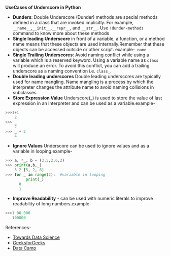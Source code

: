 **UseCases of Underscore in Python**

- **Dunders**: Double Underscore (Dunder) methods are special methods defined in a class that are invoked implicitly. For example, `__name__`,`__init__`,`__repr__`, and `__str__`.
Use `!dunder-methods` command to know more about these methods
- **Single leading Underscore**  in front of a variable, a function, or a method name means that these objects are used internally.Remember that these objects can be accessed outside or other script. example-`_name`
- **Single Trailing Underscores**: Avoid naming conflict while using a variable which is a reserved keyword. Using a variable name as `class` will produce an error. To avoid this conflict, you can add a trailing underscore as a naming convention i.e. `class_`.
-  **Double leading underscores** Double leading underscores are typically used for name mangling.
Name mangling is a process by which the interpreter changes the attribute name to avoid naming collisions in subclasses.
- **Store Expression Value** Underscore(**_**) is used to store the value of last expression in an interpreter and can be used as a variable.example-
```python
>>>1+1
    2
>>> _
    2
>>> _ + 2
    4
```
-  **Ignore Values** Underscore can be used to ignore values and as a variable in looping.example-
 ```python
>>> a, *_, b = (3,5,2,6,2)
>>> print(a,b,_)
     3 2 [5, 2, 6]
>>> for _ in range(2):  #variable in looping
          print(_)
       0
       1
```
-  **Improve Readability** - can be used with numeric literals to improve readability of long numbers.example-
 ```python
>>>1_00_000
    100000
```
References-
- [Towards Data Science](https://towardsdatascience.com/whats-the-meaning-of-single-and-double-underscores-in-python-3d27d57d6bd1)
- [GeeksforGeeks](https://www.geeksforgeeks.org/underscore-_-python/)
- [Data Camp](https://www.datacamp.com/tutorial/role-underscore-python)
